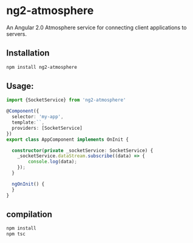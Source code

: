 # ng2-atmosphere
An Angular 2.0 Atmosphere service for connecting client applications to servers.

## Installation

```bash
npm install ng2-atmosphere
```

## Usage:
```ts
import {SocketService} from 'ng2-atmosphere'

@Component({
  selector: 'my-app',
  template:``,
  providers: [SocketService]
})
export class AppComponent implements OnInit {

  constructor(private _socketService: SocketService) {
    _socketService.dataStream.subscribe((data) => {
        console.log(data);
    });
  }

  ngOnInit() {
  }
}

```

## compilation 
```bash 
npm install
npm tsc
```

